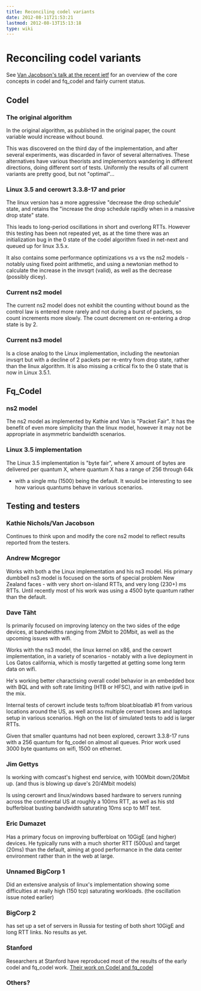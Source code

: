 ```yaml
---
title: Reconciling codel variants
date: 2012-08-11T21:53:21
lastmod: 2012-08-13T15:13:18
type: wiki
---
```

Reconciling codel variants
==========================

See [Van Jacobson's talk at the recent
ietf](http://recordings.conf.meetecho.com/Recordings/watch.jsp?recording=IETF84_TSVAREA&chapter=part_3)
for an overview of the core concepts in codel and fq\_codel and fairly
current status.

Codel
-----

### The original algorithm

In the original algorithm, as published in the original paper, the count
variable would increase without bound.

This was discovered on the third day of the implementation, and after
several experiments, was discarded in favor of several alternatives.
These alternatives have various theorists and implementors wandering in
different directions, doing different sort of tests. Uniformly the
results of all current variants are pretty good, but not "optimal"...

### Linux 3.5 and cerowrt 3.3.8-17 and prior

The linux version has a more aggressive "decrease the drop schedule"
state, and retains the "increase the drop schedule rapidly when in a
massive drop state" state.

This leads to long-period oscillations in short and overlong RTTs.
However this testing has been not repeated yet, as at the time there was
an initialization bug in the 0 state of the codel algorithm fixed in
net-next and queued up for linux 3.5.x.

It also contains some performance optimizations vs a vs the ns2 models -
notably using fixed point arithmetic, and using a newtonian method to
calculate the increase in the invsqrt (valid), as well as the decrease
(possibly dicey).

### Current ns2 model

The current ns2 model does not exhibit the counting without bound as the
control law is entered more rarely and not during a burst of packets, so
count increments more slowly. The count decrement on re-entering a drop
state is by 2.

### Current ns3 model

Is a close analog to the Linux implementation, including the newtonian
invsqrt but with a decline of 2 packets per re-entry from drop state,
rather than the linux algorithm. It is also missing a critical fix to
the 0 state that is now in Linux 3.5.1.

Fq\_Codel
---------

### ns2 model

The ns2 model as implemented by Kathie and Van is "Packet Fair". It has
the benefit of even more simplicity than the linux model, however it may
not be appropriate in asymmetric bandwidth scenarios.

### Linux 3.5 implementation

The Linux 3.5 implementation is "byte fair", where X amount of bytes are
delivered per quantum X, where quantum X has a range of 256 through 64k
- with a single mtu (1500) being the default. It would be interesting to
see how various quantums behave in various scenarios.

Testing and testers
-------------------

### Kathie Nichols/Van Jacobson

Continues to think upon and modify the core ns2 model to reflect results
reported from the testers.

### Andrew Mcgregor

Works with both a the Linux implementation and his ns3 model. His
primary dumbbell ns3 model is focused on the sorts of special problem
New Zealand faces - with very short on-island RTTs, and very long (230+)
ms RTTs. Until recently most of his work was using a 4500 byte quantum
rather than the default.

### Dave Täht

Is primarily focused on improving latency on the two sides of the edge
devices, at bandwidths ranging from 2Mbit to 20Mbit, as well as the
upcoming issues with wifi.

Works with the ns3 model, the linux kernel on x86, and the cerowrt
implementation, in a variety of scenarios - notably with a live
deployment in Los Gatos california, which is mostly targetted at getting
some long term data on wifi.

He's working better charactising overall codel behavior in an embedded
box with BQL and with soft rate limiting (HTB or HFSC), and with native
ipv6 in the mix.

Internal tests of cerowrt include tests to/from <link>bloat:bloatlab
\#1</link> from various locations around the US, as well across multiple
cerowrt boxes and laptops setup in various scenarios. High on the list
of simulated tests to add is larger RTTs.

Given that smaller quantums had not been explored, cerowrt 3.3.8-17 runs
with a 256 quantum for fq\_codel on almost all queues. Prior work used
3000 byte quantums on wifi, 1500 on ethernet.

### Jim Gettys

Is working with comcast's highest end service, with 100Mbit down/20Mbit
up. (and thus is blowing up dave's 20/4Mbit models)

Is using cerowrt and linux/windows based hardware to servers running
across the continental US at roughly a 100ms RTT, as well as his std
bufferbloat busting bandwidth saturating 10ms scp to MIT test.

### Eric Dumazet

Has a primary focus on improving bufferbloat on 10GigE (and higher)
devices. He typically runs with a much shorter RTT (500us) and target
(20ms) than the default, aiming at good performance in the data center
environment rather than in the web at large.

### Unnamed BigCorp 1

Did an extensive analysis of linux's implementation showing some
difficulties at really high (150 tcp) saturating workloads. (the
oscillation issue noted earlier)

### BigCorp 2

has set up a set of servers in Russia for testing of both short 10GigE
and long RTT links. No results as yet.

### Stanford

Researchers at Stanford have reproduced most of the results of the early
codel and fq\_codel work. [Their work on Codel and
fq\_codel](http://reproducingnetworkresearch.wordpress.com/2012/06/06/solving-bufferbloat-the-codel-way/)

### Others?
